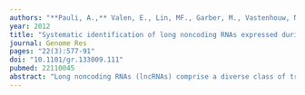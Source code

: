 ```yaml
---
authors: "**Pauli, A.,** Valen, E., Lin, MF., Garber, M., Vastenhouw, NL., Levin, JZ., Fan, L., Sandelin, A., Rinn, JL., Regev, A., Schier, AF."
year: 2012
title: "Systematic identification of long noncoding RNAs expressed during zebrafish embryogenesis"
journal: Genome Res
pages: "22(3):577-91"
doi: "10.1101/gr.133009.111"
pubmed: 22110045
abstract: "Long noncoding RNAs (lncRNAs) comprise a diverse class of transcripts that structurally resemble mRNAs but do not encode proteins. Recent genome-wide studies in humans and the mouse have annotated lncRNAs expressed in cell lines and adult tissues, but a systematic analysis of lncRNAs expressed during vertebrate embryogenesis has been elusive. To identify lncRNAs with potential functions in vertebrate embryogenesis, we performed a time-series of RNA-seq experiments at eight stages during early zebrafish development. We reconstructed 56,535 high-confidence transcripts in 28,912 loci, recovering the vast majority of expressed RefSeq transcripts while identifying thousands of novel isoforms and expressed loci. We defined a stringent set of 1133 noncoding multi-exonic transcripts expressed during embryogenesis. These include long intergenic ncRNAs (lincRNAs), intronic overlapping lncRNAs, exonic antisense overlapping lncRNAs, and precursors for small RNAs (sRNAs). Zebrafish lncRNAs share many of the characteristics of their mammalian counterparts: relatively short length, low exon number, low expression, and conservation levels comparable to that of introns. Subsets of lncRNAs carry chromatin signatures characteristic of genes with developmental functions. The temporal expression profile of lncRNAs revealed two novel properties: lncRNAs are expressed in narrower time windows than are protein-coding genes and are specifically enriched in early-stage embryos. In addition, several lncRNAs show tissue-specific expression and distinct subcellular localization patterns. Integrative computational analyses associated individual lncRNAs with specific pathways and functions, ranging from cell cycle regulation to morphogenesis. Our study provides the first systematic identification of lncRNAs in a vertebrate embryo and forms the foundation for future genetic, genomic, and evolutionary studies."
---
```

